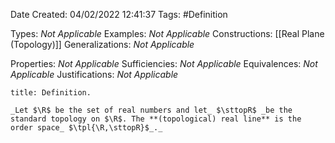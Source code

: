 <div class="topSpace"></div>

Date Created: 04/02/2022 12:41:37
Tags: #Definition

Types: _Not Applicable_
Examples: _Not Applicable_
Constructions: [[Real Plane (Topology)]]
Generalizations: _Not Applicable_

Properties: _Not Applicable_
Sufficiencies: _Not Applicable_
Equivalences: _Not Applicable_
Justifications: _Not Applicable_

``` ad-Definition
title: Definition.

_Let $\R$ be the set of real numbers and let_ $\sttopR$ _be the standard topology on $\R$. The **(topological) real line** is the order space_ $\tpl{\R,\sttopR}$_._

```
